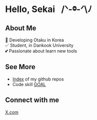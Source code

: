 # Hello, Sekai &nbsp; /ᐠ-ⱉ-ᐟ\ﾉ

## About Me

🚀 Developing Otaku in Korea </br>
✅ Student, in Dankook University </br>
💕 Passionate about learn new tools </br>

## See More

- [Index](https://github.com/hojunkim1/hojunkim1/blob/master/INDEX.md) of my github repos
- Code skill [GOAL](https://github.com/hojunkim1/hojunkim1/blob/master/GOAL.md)

## Connect with me

[X.com](https://x.com/tosaengx2)
